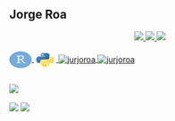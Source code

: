 
## Jorge Roa
<div align="center">
  <a href="https://github.com/jurjoroa">
  <img height="180em"" src="https://github-readme-stats.vercel.app/api?username=jurjoroa&theme=prussian&show_icons=true&hide_border=true&count_private=true"/>
   <img height="100em"
  src="https://github-readme-streak-stats.herokuapp.com/?user=jurjoroa&theme=prussian&hide_border=true"/>
    <img height="180em" 
  src="https://github-readme-stats.vercel.app/api/top-langs/?username=jurjoroa&theme=prussian&show_icons=true&hide_border=true&layout=compact"/>
 

</div>

<div style="display: inline_block"><br>
  <img align="center" alt="jurjoroa" height="30" width="40" src="https://raw.githubusercontent.com/devicons/devicon/master/icons/rstudio/rstudio-plain.svg">
  <img align="center" alt="jurjoroa" height="30" width="40" src="https://raw.githubusercontent.com/devicons/devicon/master/icons/python/python-original.svg">
   <img align="center" alt="jurjoroa" height="30" width="30" src="https://cdn.icon-icons.com/icons2/2107/PNG/512/file_type_stata_icon_130148.png">
  <img align="center" alt="jurjoroa" height="30" width="30" src="https://img.icons8.com/color/452/tableau-software.png"> 

  
</div>
  
  ##
 
<div> 
  
  <a href="https://instagram.com/rafaballerini" target="_blank"><img src="https://img.shields.io/badge/-Instagram-%23E4405F?style=for-the-badge&logo=instagram&logoColor=white" target="_blank"></a>
 	
  <a href = "mailto:jurjoo@gmail.com"><img src="https://img.shields.io/badge/-Gmail-%23333?style=for-the-badge&logo=gmail&logoColor=white" target="_blank"></a>
  <a href="https://www.linkedin.com/in/rafaella-ballerini-45875016a" target="_blank"><img src="https://img.shields.io/badge/-LinkedIn-%230077B5?style=for-the-badge&logo=linkedin&logoColor=white" target="_blank"></a> 
 

</div>